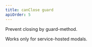 ```yaml
---
title: canClose guard
apiOrder: 5
---
```


Prevent closing by guard-method.

Works only for service-hosted modals.
